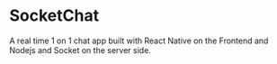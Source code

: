 # SocketChat
A real time 1 on 1 chat app built with React Native on the Frontend and Nodejs and Socket on the server side.
